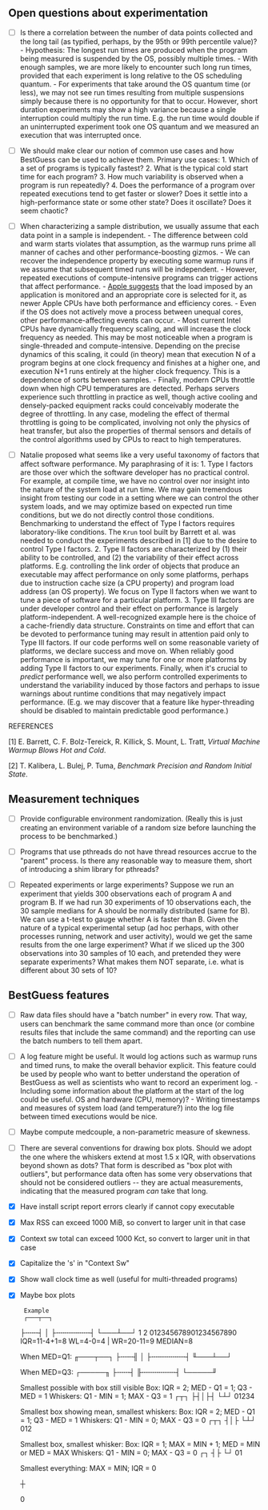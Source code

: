 ## Open questions about experimentation

- [ ] Is there a correlation between the number of data points collected and the
      long tail (as typified, perhaps, by the 95th or 99th percentile value)?
	  - Hypothesis: The longest run times are produced when the program being
        measured is suspended by the OS, possibly multiple times.
	  - With enough samples, we are more likely to encounter such long run
        times, provided that each experiment is long relative to the OS
        scheduling quantum.
	  - For experiments that take around the OS quantum time (or less), we may
        not see run times resulting from multiple suspensions simply because
        there is no opportunity for that to occur.  However, short duration
        experiments may show a high variance because a single interruption
        could multiply the run time. E.g. the run time would double if an
        uninterrupted experiment took one OS quantum and we measured an
        execution that was interrupted once.

- [ ] We should make clear our notion of common use cases and how BestGuess can
	  be used to achieve them.  Primary use cases:
	  1. Which of a set of programs is typically fastest?
	  2. What is the typical cold start time for each program?
	  3. How much variability is observed when a program is run repeatedly?
	  4. Does the performance of a program over repeated executions tend to get
         faster or slower?  Does it settle into a high-performance state or
         some other state?  Does it oscillate?  Does it seem chaotic?

- [ ] When characterizing a sample distribution, we usually assume that each
      data point in a sample is independent.
	  - The difference between cold and warm starts violates that assumption, as
        the warmup runs prime all manner of caches and other
        performance-boosting gizmos.
	  - We can recover the independence property by executing some warmup runs
        if we assume that subsequent timed runs will be independent.
	  - However, repeated executions of compute-intensive programs can trigger
        actions that affect performance.
		- [Apple suggests](https://developer.apple.com/news/?id=vk3m204o) that
          the load imposed by an application is monitored and an appropriate
          core is selected for it, as newer Apple CPUs have both performance and
          efficiency cores.
	    - Even if the OS does not actively move a process between unequal cores,
          other performance-affecting events can occur.
	    - Most current Intel CPUs have dynamically frequency scaling, and will
          increase the clock frequency as needed.  This may be most noticeable
          when a program is single-threaded and compute-intensive.  Depending on
          the precise dynamics of this scaling, it could (in theory) mean that
          execution N of a program begins at one clock frequency and finishes at
          a higher one, and execution N+1 runs entirely at the higher clock
          frequency.  This is a dependence of sorts between samples.
	    - Finally, modern CPUs throttle down when high CPU temperatures are
          detected.  Perhaps servers experience such throttling in practice as
          well, though active cooling and densely-packed equipment racks could
          conceivably moderate the degree of throttling.  In any case, modeling
          the effect of thermal throttling is going to be complicated, involving
          not only the physics of heat transfer, but also the properties of
          thermal sensors and details of the control algorithms used by CPUs to
          react to high temperatures.

- [ ] Natalie proposed what seems like a very useful taxonomy of factors that
      affect software performance.  My paraphrasing of it is:
	  1. Type I factors are those over which the software developer has no
         practical control.  For example, at compile time, we have no control
         over nor insight into the nature of the system load at run time.  We
         may gain tremendous insight from testing our code in a setting where we
         can control the other system loads, and we may optimize based on
         expected run time conditions, but we do not directly control those
         conditions.  Benchmarking to understand the effect of Type I factors
         requires laboratory-like conditions.  The `Krun` tool built by Barrett
         et al. was needed to conduct the experiments described in [1] due to
         the desire to control Type I factors.
	  2. Type II factors are characterized by (1) their ability to be
         controlled, and (2) the variability of their effect across platforms.
         E.g. controlling the link order of objects that produce an executable
         may affect performance on only some platforms, perhaps due to
         instruction cache size (a CPU property) and program load address (an OS
         property).  We focus on Type II factors when we want to tune a piece of
         software for a particular platform.
	  3. Type III factors are under developer control and their effect on
         performance is largely platform-independent.  A well-recognized example
         here is the choice of a cache-friendly data structure.  Constraints on
         time and effort that can be devoted to performance tuning may result in
         attention paid only to Type III factors.  If our code performs well on
         some reasonable variety of platforms, we declare success and move on.
         When reliably good performance is important, we may tune for one or
         more platforms by adding Type II factors to our experiments.  Finally,
         when it's crucial to _predict_ performance well, we also perform
         controlled experiments to understand the variability induced by those
         factors and perhaps to issue warnings about runtime conditions that may
         negatively impact performance.  (E.g. we may discover that a feature
         like hyper-threading should be disabled to maintain predictable good
         performance.)

REFERENCES

[1] E. Barrett, C. F. Bolz-Tereick, R. Killick, S. Mount, L. Tratt, _Virtual
Machine Warmup Blows Hot and Cold_.

[2] T. Kalibera, L. Bulej, P. Tuma, _Benchmark Precision and Random Initial
State_.



## Measurement techniques

- [ ] Provide configurable environment randomization.  (Really this is just
      creating an environment variable of a random size before launching the
      process to be benchmarked.)

- [ ] Programs that use pthreads do not have thread resources accrue to the
      "parent" process.  Is there any reasonable way to measure them, short of
      introducing a shim library for pthreads?

- [ ] Repeated experiments or large experiments?  Suppose we run an experiment
      that yields 300 observations each of program A and program B.  If we had
      run 30 experiments of 10 observations each, the 30 sample medians for A
      should be normally distributed (same for B).  We can use a t-test to gauge
      whether A is faster than B.  Given the nature of a typical experimental
      setup (ad hoc perhaps, with other processes running, network and user
      activity), would we get the same results from the one large experiment?
      What if we sliced up the 300 observations into 30 samples of 10 each, and
      pretended they were separate experiments?  What makes them NOT separate,
      i.e. what is different about 30 sets of 10?


## BestGuess features

- [ ] Raw data files should have a "batch number" in every row.  That way, users
      can benchmark the same command more than once (or combine results files
      that include the same command) and the reporting can use the batch numbers
      to tell them apart.

- [ ] A log feature might be useful.  It would log actions such as warmup runs
      and timed runs, to make the overall behavior explicit.  This feature could
      be used by people who want to better understand the operation of BestGuess
      as well as scientists who want to record an experiment log.
	  - Including some information about the platform at the start of the log
        could be useful.  OS and hardware (CPU, memory)?
	  - Writing timestamps and measures of system load (and temperature?) into
        the log file between timed executions would be nice.

- [ ] Maybe compute medcouple, a non-parametric measure of skewness.

- [ ] There are several conventions for drawing box plots.  Should we adopt the
      one where the whiskers extend at most 1.5 x IQR, with observations beyond
      shown as dots?  That form is described as "box plot with outliers", but
      performance data often has some very observations that should not be
      considered outliers -- they are actual measurements, indicating that the
      measured program *can* take that long.

- [X] Have install script report errors clearly if cannot copy executable

- [X] Max RSS can exceed 1000 MiB, so convert to larger unit in that case

- [X] Context sw total can exceed 1000 Kct, so convert to larger unit in that
      case
	  
- [X] Capitalize the 's' in "Context Sw"

- [X] Show wall clock time as well (useful for multi-threaded programs)

- [X] Maybe box plots

	   Example
	   ┌───┬──┐
   ├╌╌╌┤   │  ├╌╌╌╌╌╌╌╌┤
	   └───┴──┘
			 1         2
   012345678901234567890
	  IQR=11-4+1=8
 WL=4-0=4  |   WR=20-11=9
	   MEDIAN=8

   When MED=Q1:
	   ╓───┬──┐
   ├╌╌╌╢   │  ├╌╌╌╌╌╌╌╌┤
	   ╙───┴──┘

   When MED=Q3:
	   ┌─────╖
   ├╌╌╌┤     ╟╌╌╌╌╌╌╌╌┤
	   └─────╜


	Smallest possible with box still visible
	  Box: IQR = 2; MED - Q1 = 1; Q3 - MED = 1
	  Whiskers: Q1 - MIN = 1; MAX - Q3 = 1
	 ┌┬┐
	├┤│├┤
	 └┴┘
	01234

	Smallest box showing mean, smallest whiskers: 
	  Box: IQR = 2; MED - Q1 = 1; Q3 - MED = 1
	  Whiskers: Q1 - MIN = 0; MAX - Q3 = 0
	┌┬┐
	┤│├
	└┴┘
	012

	Smallest box, smallest whisker: 
	  Box: IQR = 1; MAX = MIN + 1; MED = MIN or MED = MAX
	  Whiskers: Q1 - MIN = 0; MAX - Q3 = 0
	┌┐
	┤├
	└┘
	01

	Smallest everything: 
	MAX = MIN; IQR = 0

	┼

	0


